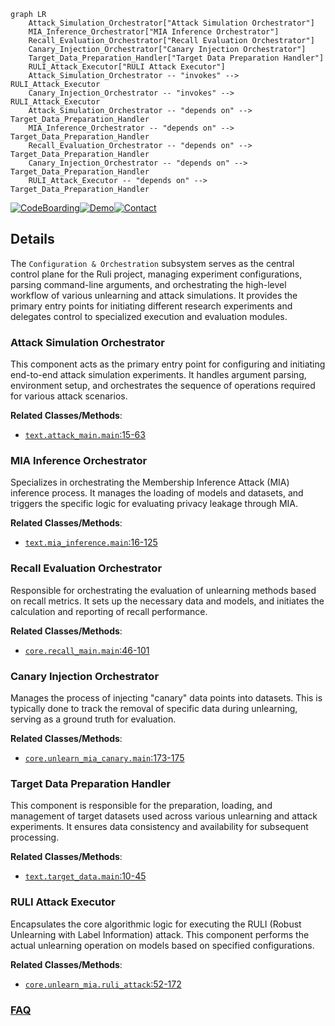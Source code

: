 ```mermaid
graph LR
    Attack_Simulation_Orchestrator["Attack Simulation Orchestrator"]
    MIA_Inference_Orchestrator["MIA Inference Orchestrator"]
    Recall_Evaluation_Orchestrator["Recall Evaluation Orchestrator"]
    Canary_Injection_Orchestrator["Canary Injection Orchestrator"]
    Target_Data_Preparation_Handler["Target Data Preparation Handler"]
    RULI_Attack_Executor["RULI Attack Executor"]
    Attack_Simulation_Orchestrator -- "invokes" --> RULI_Attack_Executor
    Canary_Injection_Orchestrator -- "invokes" --> RULI_Attack_Executor
    Attack_Simulation_Orchestrator -- "depends on" --> Target_Data_Preparation_Handler
    MIA_Inference_Orchestrator -- "depends on" --> Target_Data_Preparation_Handler
    Recall_Evaluation_Orchestrator -- "depends on" --> Target_Data_Preparation_Handler
    Canary_Injection_Orchestrator -- "depends on" --> Target_Data_Preparation_Handler
    RULI_Attack_Executor -- "depends on" --> Target_Data_Preparation_Handler
```

[![CodeBoarding](https://img.shields.io/badge/Generated%20by-CodeBoarding-9cf?style=flat-square)](https://github.com/CodeBoarding/CodeBoarding)[![Demo](https://img.shields.io/badge/Try%20our-Demo-blue?style=flat-square)](https://www.codeboarding.org/demo)[![Contact](https://img.shields.io/badge/Contact%20us%20-%20contact@codeboarding.org-lightgrey?style=flat-square)](mailto:contact@codeboarding.org)

## Details

The `Configuration & Orchestration` subsystem serves as the central control plane for the Ruli project, managing experiment configurations, parsing command-line arguments, and orchestrating the high-level workflow of various unlearning and attack simulations. It provides the primary entry points for initiating different research experiments and delegates control to specialized execution and evaluation modules.

### Attack Simulation Orchestrator
This component acts as the primary entry point for configuring and initiating end-to-end attack simulation experiments. It handles argument parsing, environment setup, and orchestrates the sequence of operations required for various attack scenarios.


**Related Classes/Methods**:

- <a href="https://github.com/datasec-lab/Ruli/blob/main/text/attack_main.py#L15-L63" target="_blank" rel="noopener noreferrer">`text.attack_main.main`:15-63</a>


### MIA Inference Orchestrator
Specializes in orchestrating the Membership Inference Attack (MIA) inference process. It manages the loading of models and datasets, and triggers the specific logic for evaluating privacy leakage through MIA.


**Related Classes/Methods**:

- <a href="https://github.com/datasec-lab/Ruli/blob/main/text/mia_inference.py#L16-L125" target="_blank" rel="noopener noreferrer">`text.mia_inference.main`:16-125</a>


### Recall Evaluation Orchestrator
Responsible for orchestrating the evaluation of unlearning methods based on recall metrics. It sets up the necessary data and models, and initiates the calculation and reporting of recall performance.


**Related Classes/Methods**:

- <a href="https://github.com/datasec-lab/Ruli/blob/main/core/recall_main.py#L46-L101" target="_blank" rel="noopener noreferrer">`core.recall_main.main`:46-101</a>


### Canary Injection Orchestrator
Manages the process of injecting "canary" data points into datasets. This is typically done to track the removal of specific data during unlearning, serving as a ground truth for evaluation.


**Related Classes/Methods**:

- <a href="https://github.com/datasec-lab/Ruli/blob/main/core/unlearn_mia_canary.py#L173-L175" target="_blank" rel="noopener noreferrer">`core.unlearn_mia_canary.main`:173-175</a>


### Target Data Preparation Handler
This component is responsible for the preparation, loading, and management of target datasets used across various unlearning and attack experiments. It ensures data consistency and availability for subsequent processing.


**Related Classes/Methods**:

- <a href="https://github.com/datasec-lab/Ruli/blob/main/text/target_data.py#L10-L45" target="_blank" rel="noopener noreferrer">`text.target_data.main`:10-45</a>


### RULI Attack Executor
Encapsulates the core algorithmic logic for executing the RULI (Robust Unlearning with Label Information) attack. This component performs the actual unlearning operation on models based on specified configurations.


**Related Classes/Methods**:

- <a href="https://github.com/datasec-lab/Ruli/blob/main/core/unlearn_mia.py#L52-L172" target="_blank" rel="noopener noreferrer">`core.unlearn_mia.ruli_attack`:52-172</a>




### [FAQ](https://github.com/CodeBoarding/GeneratedOnBoardings/tree/main?tab=readme-ov-file#faq)